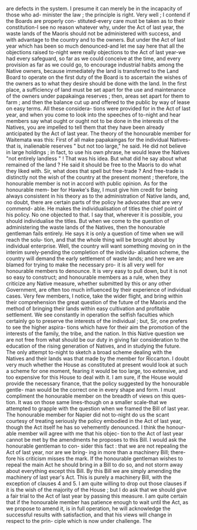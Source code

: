 are defects in the system. I presume it can merely be in the incapacity of those who ad- minister the law ; the principle is right. Very well ; I contend if the Boards are properly con- stituted-every care must be taken as to their constitution-I see no reason whatever why, under the Act of last year, the waste lands of the Maoris should not be administered with success, and with advantage to the country and to the owners. But under the Act of last year which has been so much denounced-and let me say here that all the objections raised to-night were really objections to the Act of last year-we had every safeguard, so far as we could conceive at the time, and every provision as far as we could go, to encourage industrial habits among the Native owners, because immediately the land is transferred to the Land Board to operate on the first duty of the Board is to ascertain the wishes of the owners as to what they desire should be done with the land. In the first place, a sufficiency of land must be set apart for the use and maintenance of the owners under papakainga reserves ; then, areas set apart for them to farm ; and then the balance cut up and offered to the public by way of lease on easy terms. All these considera- tions were provided for in the Act of last year, and when you come to look into the speeches of to-night and hear members say what ought or ought not to be done in the interests of the Natives, you are impelled to tell them that they have been already anticipated by the Act of last year. The theory of the honourable member for Waitemata was this: First of all make papakaingas for the individual Natives- that is, inalienable reserves " but not too large," he said. He did not believe in large holdings ; in fact, to use his own phrase, he would leave the Natives "not entirely landless " ! That was his idea. But what did he say about what remained of the land ? He said it should be free to the Maoris to do what they liked with. Sir, what does that spell but free-trade ? And free-trade is distinctly not the wish of the country at the present moment ; therefore, the honourable member is not in accord with public opinion. As for the honourable mem- ber for Hawke's Bay, I must give him credit for being always consistent in his theory as to the administration of Native lands, and, no doubt, there are certain parts of the policy he advocates that are very commend- able. He makes the individualisation of titles the chief point of his policy. No one objected to that. I say that, wherever it is possible, you should individualise the titles. But when we come to the question of administering the waste lands of the Natives, then the honourable gentleman fails entirely. He says it is only a question of time when we will reach the solu- tion, and that the whole thing will be brought about by individual enterprise. Well, the country will want something moving on in the interim surely-pending the completion of the individu- alisation scheme, the country will demand the early settlement of waste lands; and here we are blamed for trying to make the necessary pro- it is all very well for honourable members to denounce. It is very easy to pull down, but it is not so easy to construct; and honourable members as a rule, when they criticize any Native measure, whether submitted by this or any other Government, are often too much influenced by their experience of individual cases. Very few members, I notice, take the wider flight, and bring within their comprehension the great question of the future of the Maoris and the method of bringing their lands within easy cultivation and profitable settlement. We see constantly in operation the selfish faculties which certainly go to preserve the interests of the individual ; but, Sir, one prefers to see the higher aspira- tions which have for their aim the promotion of the interests of the family, the tribe, and the nation. In this Native question we are not free from what should be our duty in giving fair consideration to the education of the rising generation of Natives, and in studying the future. The only attempt to-night to sketch a broad scheme dealing with the Natives and their lands was that made by the member for Riccarton. I doubt very much whether the House as constituted at present would look at such a scheme for one moment, fearing it would be too large, too extensive, and too expensive for this House to deal with it. I am sure, if the House would provide the necessary finance, that the policy suggested by the honourable gentle- man would be the correct one in every shape and form. I must compliment the honourable member on the breadth of views on this ques- tion. It was on those same lines-though on a smaller scale-that we attempted to grapple with the question when we framed the Bill of last year. The honourable member for Napier did not to-night do us the scant courtesy of treating seriously the policy embodied in the Act of last year, though the Act itself he has so vehemently denounced. I think the honour- able member will agree with me that his objec- tion to the Act of last year cannot be met by the amendments he proposes to this Bill. I would ask the honourable gentleman to con- sider this fact : that we are not repealing the Act of last year, nor are we bring- ing in more than a machinery Bill; there- fore his criticism misses the mark. If the honourable gentleman wishes to repeal the main Act he should bring in a Bill to do so, and not storm away about everything except this Bill. By this Bill we are simply amending the machinery of last year's Act. This is purely a machinery Bill, with the exception of clauses 4 and 5. I am quite willing to drop out those clauses if it is the wish of the majority of the House ; but I do ask that we should give a fair trial to the Act of last year by passing this measure. I am quite certain that if the honourable member has patience enough to wait until the Act, as we propose to amend it, is in full operation, he will acknowledge the successful results with satisfaction, and that his views will change in respect to the prin- ciple which is now under challenge. The 